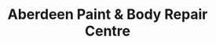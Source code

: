 ---
title: "Aberdeen Paint & Body Repair Centre"
url: /aberdeen/aberdeen-paint-und-body-repair-centre/
shop: Autowerkstatt
---